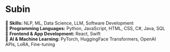 # Subin
🩷 **Skills:** NLP, ML, Data Science, LLM, Software Development <br> 
🩷 **Programming Languages:** Python, JavaScript, HTML, CSS, C#, Java, SQL<br>
🩷 **Frontend & App Development:** React, Swift  <br>
🩷 **AI & Machine Learning:** PyTorch, HuggingFace Transformers, OpenAI APIs, LoRA, Fine-tuning  <br>
